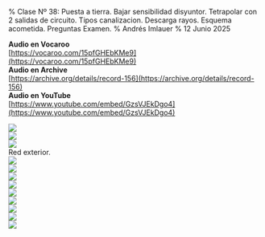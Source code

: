 % Clase Nº 38: Puesta a tierra. Bajar sensibilidad disyuntor. Tetrapolar con 2 salidas de circuito. Tipos canalizacion. Descarga rayos. Esquema acometida. Preguntas Examen.
% Andrés Imlauer
% 12 Junio 2025

**Audio en Vocaroo**   
[https://vocaroo.com/15pfGHEbKMe9](https://vocaroo.com/15pfGHEbKMe9)   
**Audio en Archive**   
[https://archive.org/details/record-156](https://archive.org/details/record-156)   
**Audio en YouTube**   
[https://www.youtube.com/embed/GzsVJEkDgo4](https://www.youtube.com/embed/GzsVJEkDgo4)   
   
![](https://blogger.googleusercontent.com/img/b/R29vZ2xl/AVvXsEgwD9LkOquMJUJUiW8P6CkfK7FuxizxoAG0iNEYJpAqJChC_ZyaOBNK34ZOWgxf-deYdzB8Od0xmiu5jgK8L9pI86F-Xy3DXoRFDJv5WyizeWp_b24x6WSn9DeyizRToDgeiHm6mAc-VwmpgSQY8igeKd53XWtonpX6zwE8DfdR_N3N_OZGr6Ju1mBSmXs/s4160/IMG_20250611_183019653.jpg)   
![](https://blogger.googleusercontent.com/img/b/R29vZ2xl/AVvXsEhCCGLEybFmFEpxrvniGZ-039a75o9dk2IG83pPowgBG5hmf4nhRC3ch9Pkc2Xgh3zR_iFETc5p0V2L0lK14ssv3gMaFE9XV9mAuABvt8vZmVe32uE0JH6hT9IX6rao7mtBj_ntMRxd7lTo5390aGO0jZKe_LDcDbPCTiOUqDqtMKpEnTjq8-0tQ8zoSUI/s4160/IMG_20250611_183022961.jpg)   
![](https://blogger.googleusercontent.com/img/b/R29vZ2xl/AVvXsEgiaaLPkcmFq-dgub6ndt2kHOThUZuTKsQQCgJ0mbcCuyypFLr7v_7nFcScZEE39K__A1zVB8v0wB5e06xH_ZLpq1psg0_ydpNUK1c3_o1brtYO8pD9SL7AypWT7nyMCEaGOyVekD2IVkvbulCAkvFHPahZCaLxB47TIuYHnbFYsoqv_oiFJDf6GAQwY3s/s4160/IMG_20250612_012832341.jpg)   
Red exterior.   
![](https://blogger.googleusercontent.com/img/b/R29vZ2xl/AVvXsEgceoFvlQJvsHrF0RO9AMUEttl3GGucIt0aCpsmROk-L-T572Mopn0MEvWDm1mXPRpZbq8YsaEmJCSUGkX5-INVITyS2nRCH8CHCgt3qovjgOlV__qz0765aEbgGCFTcNL6uKxYopsqqMrQUO0nhxoKVRN9Cuka09O6ZLQfTMrkJrmMSZ7kDDAdX3usA-4/s4160/IMG_20250612_012840618.jpg)   
![](https://blogger.googleusercontent.com/img/b/R29vZ2xl/AVvXsEgDzzb-320YkAQSrCpL2tU4M1de4qjqm7t5U6MsIKtAFpKVhqLOJkj3xVN-XHXEc2UAK7lbgP2c5snPORq7A1oJ4oBCNpIhyndN7i1hj_WTteqhz9G-vQ-7ZoUug9ZW_B2p6eX0X8DXUza8PWUR6vdalyTAfB22tS9aGdd4ILd4vjBcCicSLq7sB5C60oQ/s4160/IMG_20250612_012851158.jpg)   
![](https://blogger.googleusercontent.com/img/b/R29vZ2xl/AVvXsEjG-oPb1GZve23UMkwnQvGtX9JoBp0-e-ZYrzWLiKj68j7ZJkr5H7unrc1uaxC3jrfGID71LUvL1AVxq6tYtMFK2ecUjTv06Vy0xd_ezqP20Dac2nss2X8i9UwZejyR3nABpSFR43PqvuuDZVrTZEY-WS38dxYtnWV_qGW0M0kzao_enw_ZoscjAUq_ZK8/s4160/IMG_20250611_190100368.jpg)   
![](https://blogger.googleusercontent.com/img/b/R29vZ2xl/AVvXsEjU0-JD5mpQRwU2Xp41Mq0oHS6sqLTCDH_IFlhCQ1u5yeZRTECxkEkdphrgYywFM3J2UwMAJqXeIYXDGjKjhNTiBPcxW2lKyIKhpoyADZLHqI4Ur4GdNlQPOVZdlTinE0LWEg_muxqzNwUT4oOlaXjelExpoRohr-u5DXDDs-qey9_AD6vdGN-jA2hukTc/s4160/IMG_20250611_190127396.jpg)   
![](https://blogger.googleusercontent.com/img/b/R29vZ2xl/AVvXsEipObIQO_FxmU_fQOMe0YQGwjZaXRyrOs2xAh6BPUn5hJUMLC78tHpsL-MQ8m6H1d3YYl02SY4dTsDEHqgb61UuSU6ytilQQuNFprg_7c8DUOimaVLNSdMCaxSwnSoKJxb8AJaRgYTE6geft4DpRtGDE2UZQyZjKEzVBSTUExfhU_rI6tx3UXW_UwY3YiY/s4160/IMG_20250611_191511575.jpg)   
![](https://blogger.googleusercontent.com/img/b/R29vZ2xl/AVvXsEgo0-YNAkBrpWIFk8b08fBAAMSKdgGHLlAQOKPPDvxPvCI-fxUNKuz32YRHhNtkpKW8idGAMM905l9P7LSACc6YLTTBEi8nkG00jaU_k816yT5zqEJiyBn7nGLMAEdglWoYVqSX4esj_2JtGq27eGSJNzj2dkbg-t2y7CLs5rD4RV0fVf40YdUuaeTcZPo/s4160/IMG_20250611_191520106.jpg)   
![](https://blogger.googleusercontent.com/img/b/R29vZ2xl/AVvXsEh09lN6c1sDwmhD2j5NZ3jCnkXz1wElSHGQ2coa6w4QAispa-FOkx61H-HnBHL143nSp9rX5oGR0oHZ0yIGtWcOoc0LcblEBgaF7nmmIaUZJhv5fFFYPfw9JbL_xe4IsMgkfM8EkhIpy6q-qgqxEDhlRTxeykJa4ZCHNwQzBtukfhgfYFZmih5vDxQTGOI/s4160/IMG_20250611_202534585.jpg)   
![](https://blogger.googleusercontent.com/img/b/R29vZ2xl/AVvXsEjU3b44UDyboY1fm1GypoLGfzh5lfnJeNyejHskICKr4ExT2siVNT6vkmDZqh9BMKk8fFfKOuZ1k61NQ9ZOKTKzA0_6vh-qoeNdLFuVRMdsLgaec25hNof-EIpwzTBSlL3XfZ0cLZpGu8fiwdzdS_brWSE_cNwfpDs1gpPiWL4Q9PjsfN3PvfKzMep-yIA/s4160/IMG_20250611_202545439_BURST000_COVER_TOP.jpg)   
![](https://blogger.googleusercontent.com/img/b/R29vZ2xl/AVvXsEic6ELOWn3V0M5sd16KUtz_Mcyz5p7_0U0yBIogh83M-GBVTwaWblVabgFG4coohhrjFBbkej38bW8mRsK6_0tqPPuNlmSSSjSpbXG-k_2uG3IlRjaN83HBz54YzkHXOgjsxRdXx9qJJ8UJww8uJPfG4n8cmzkl7Eq2rWrpe6_-wHb-WZt3kuuyMxGYSlU/s4160/IMG_20250611_202545439_BURST001.jpg)   
   
